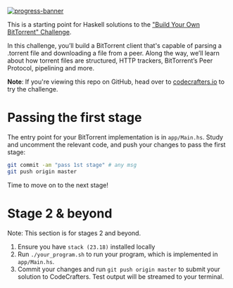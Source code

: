 [![progress-banner](https://backend.codecrafters.io/progress/bittorrent/6ffe9c19-7114-417f-b9a0-776d7a09ee4c)](https://app.codecrafters.io/users/codecrafters-bot?r=2qF)

This is a starting point for Haskell solutions to the
["Build Your Own BitTorrent" Challenge](https://app.codecrafters.io/courses/bittorrent/overview).

In this challenge, you’ll build a BitTorrent client that's capable of parsing a
.torrent file and downloading a file from a peer. Along the way, we’ll learn
about how torrent files are structured, HTTP trackers, BitTorrent’s Peer
Protocol, pipelining and more.

**Note**: If you're viewing this repo on GitHub, head over to
[codecrafters.io](https://codecrafters.io) to try the challenge.

# Passing the first stage

The entry point for your BitTorrent implementation is in `app/Main.hs`. Study
and uncomment the relevant code, and push your changes to pass the first stage:

```sh
git commit -am "pass 1st stage" # any msg
git push origin master
```

Time to move on to the next stage!

# Stage 2 & beyond

Note: This section is for stages 2 and beyond.

1. Ensure you have `stack (23.18)` installed locally
1. Run `./your_program.sh` to run your program, which is implemented in
   `app/Main.hs`.
1. Commit your changes and run `git push origin master` to submit your solution
   to CodeCrafters. Test output will be streamed to your terminal.

